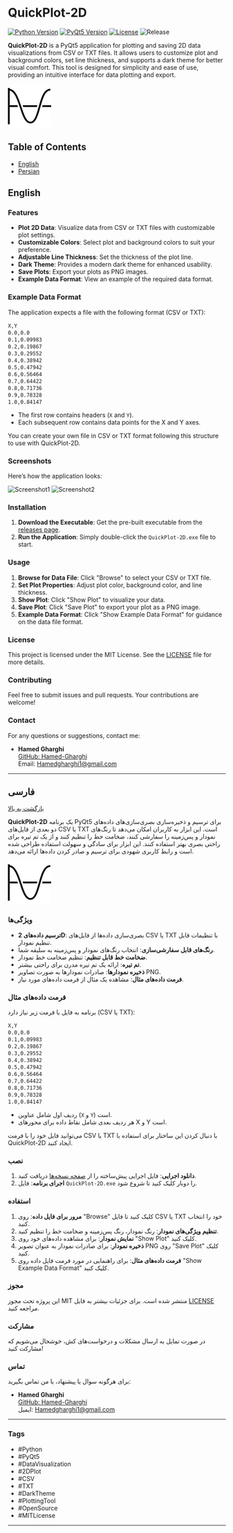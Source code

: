 # QuickPlot-2D

[![Python Version](https://img.shields.io/badge/Python-3.7%2B-blue)](https://www.python.org/)
[![PyQt5 Version](https://img.shields.io/badge/PyQt5-5.15.7-green)](https://www.riverbankcomputing.com/software/pyqt/intro)
[![License](https://img.shields.io/badge/license-MIT-green)](LICENSE)
![Release](https://img.shields.io/github/release/Hamed-Gharghi/QuickPlot-2D.svg)

**QuickPlot-2D** is a PyQt5 application for plotting and saving 2D data visualizations from CSV or TXT files. It allows users to customize plot and background colors, set line thickness, and supports a dark theme for better visual comfort. This tool is designed for simplicity and ease of use, providing an intuitive interface for data plotting and export.

![QuickPlot-2D](icon.png)

## Table of Contents

- [English](#english)
- [Persian](#فارسی)

## English

### Features

- **Plot 2D Data**: Visualize data from CSV or TXT files with customizable plot settings.
- **Customizable Colors**: Select plot and background colors to suit your preference.
- **Adjustable Line Thickness**: Set the thickness of the plot line.
- **Dark Theme**: Provides a modern dark theme for enhanced usability.
- **Save Plots**: Export your plots as PNG images.
- **Example Data Format**: View an example of the required data format.

### Example Data Format

The application expects a file with the following format (CSV or TXT):

```
X,Y
0.0,0.0
0.1,0.09983
0.2,0.19867
0.3,0.29552
0.4,0.38942
0.5,0.47942
0.6,0.56464
0.7,0.64422
0.8,0.71736
0.9,0.78328
1.0,0.84147
```

- The first row contains headers (`X` and `Y`).
- Each subsequent row contains data points for the X and Y axes.

You can create your own file in CSV or TXT format following this structure to use with QuickPlot-2D.

### Screenshots

Here’s how the application looks:

![Screenshot1](screenshots/screenshot1.png)
![Screenshot2](screenshots/screenshot2.png)

### Installation

1. **Download the Executable**: Get the pre-built executable from the [releases page](https://github.com/Hamed-Gharghi/QuickPlot-2D/releases).
2. **Run the Application**: Simply double-click the `QuickPlot-2D.exe` file to start.

### Usage

1. **Browse for Data File**: Click "Browse" to select your CSV or TXT file.
2. **Set Plot Properties**: Adjust plot color, background color, and line thickness.
3. **Show Plot**: Click "Show Plot" to visualize your data.
4. **Save Plot**: Click "Save Plot" to export your plot as a PNG image.
5. **Example Data Format**: Click "Show Example Data Format" for guidance on the data file format.

### License

This project is licensed under the MIT License. See the [LICENSE](LICENSE) file for more details.

### Contributing

Feel free to submit issues and pull requests. Your contributions are welcome!

### Contact

For any questions or suggestions, contact me:

- **Hamed Gharghi**  
  [GitHub: Hamed-Gharghi](https://github.com/Hamed-Gharghi)  
  Email: [Hamedgharghi1@gmail.com](mailto:Hamedgharghi1@gmail.com)

---

## فارسی

[بازگشت به بالا](#table-of-contents)

**QuickPlot-2D** یک برنامه PyQt5 برای ترسیم و ذخیره‌سازی بصری‌سازی‌های داده‌های دو بعدی از فایل‌های CSV یا TXT است. این ابزار به کاربران امکان می‌دهد تا رنگ‌های نمودار و پس‌زمینه را سفارشی کنند، ضخامت خط را تنظیم کنند و از یک تم تیره برای راحتی بصری بهتر استفاده کنند. این ابزار برای سادگی و سهولت استفاده طراحی شده است و رابط کاربری شهودی برای ترسیم و صادر کردن داده‌ها ارائه می‌دهد.

![QuickPlot-2D](icon.png)

### ویژگی‌ها

- **ترسیم داده‌های 2D**: بصری‌سازی داده‌ها از فایل‌های CSV یا TXT با تنظیمات قابل تنظیم نمودار.
- **رنگ‌های قابل سفارشی‌سازی**: انتخاب رنگ‌های نمودار و پس‌زمینه به سلیقه شما.
- **ضخامت خط قابل تنظیم**: تنظیم ضخامت خط نمودار.
- **تم تیره**: ارائه یک تم تیره مدرن برای راحتی بیشتر.
- **ذخیره نمودارها**: صادرات نمودارها به صورت تصاویر PNG.
- **فرمت داده‌های مثال**: مشاهده یک مثال از فرمت داده‌های مورد نیاز.

### فرمت داده‌های مثال

برنامه به فایل با فرمت زیر نیاز دارد (CSV یا TXT):

```
X,Y
0.0,0.0
0.1,0.09983
0.2,0.19867
0.3,0.29552
0.4,0.38942
0.5,0.47942
0.6,0.56464
0.7,0.64422
0.8,0.71736
0.9,0.78328
1.0,0.84147
```

- ردیف اول شامل عناوین (`X` و `Y`) است.
- هر ردیف بعدی شامل نقاط داده برای محورهای X و Y است.

می‌توانید فایل خود را با فرمت CSV یا TXT با دنبال کردن این ساختار برای استفاده با QuickPlot-2D ایجاد کنید.

### نصب

1. **دانلود اجرایی**: فایل اجرایی پیش‌ساخته را از [صفحه نسخه‌ها](https://github.com/Hamed-Gharghi/QuickPlot-2D/releases) دریافت کنید.
2. **اجرای برنامه**: فایل `QuickPlot-2D.exe` را دوبار کلیک کنید تا شروع شود.

### استفاده

1. **مرور برای فایل داده**: روی "Browse" کلیک کنید تا فایل CSV یا TXT خود را انتخاب کنید.
2. **تنظیم ویژگی‌های نمودار**: رنگ نمودار، رنگ پس‌زمینه و ضخامت خط را تنظیم کنید.
3. **نمایش نمودار**: برای مشاهده داده‌های خود روی "Show Plot" کلیک کنید.
4. **ذخیره نمودار**: برای صادرات نمودار به عنوان تصویر PNG روی "Save Plot" کلیک کنید.
5. **فرمت داده‌های مثال**: برای راهنمایی در مورد فرمت فایل داده روی "Show Example Data Format" کلیک کنید.

### مجوز

این پروژه تحت مجوز MIT منتشر شده است. برای جزئیات بیشتر به فایل [LICENSE](LICENSE) مراجعه کنید.

### مشارکت

در صورت تمایل به ارسال مشکلات و درخواست‌های کش، خوشحال می‌شویم که مشارکت کنید!

### تماس

برای هرگونه سوال یا پیشنهاد، با من تماس بگیرید:

- **Hamed Gharghi**  
  [GitHub: Hamed-Gharghi](https://github.com/Hamed-Gharghi)  
  ایمیل: [Hamedgharghi1@gmail.com](mailto:Hamedgharghi1@gmail.com)

---

### Tags

- #Python
- #PyQt5
- #DataVisualization
- #2DPlot
- #CSV
- #TXT
- #DarkTheme
- #PlottingTool
- #OpenSource
- #MITLicense

---

